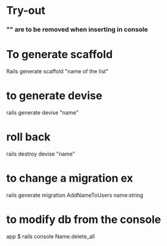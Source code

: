 # Try-out

### "" are to be removed when inserting in console

# To generate scaffold

Rails generate scaffold "name of the list"

# to generate devise

rails generate devise "name"

# roll back

rails destroy devise "name"

# to change a migration ex

rails generate migration AddNameToUsers name:string 

# to modify db from the console

app $ rails console
Name.delete_all

